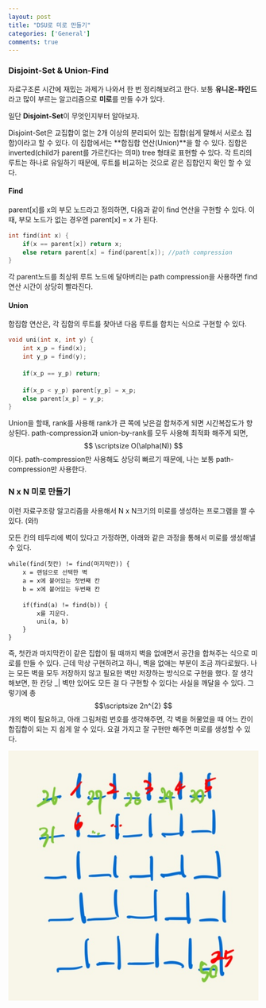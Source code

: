 ```yaml
---
layout: post
title: "DSU로 미로 만들기"
categories: ['General']
comments: true
---
```

<script type="text/javascript" 
src="https://cdn.mathjax.org/mathjax/latest/MathJax.js?config=TeX-AMS_HTML">
</script>

### **Disjoint-Set & Union-Find**
자료구조론 시간에 재밌는 과제가 나와서 한 번 정리해보려고 한다. 
보통 **유니온-파인드**라고 많이 부르는 알고리즘으로 **미로**를 만들 수가 있다. 

일단 **Disjoint-Set**이 무엇인지부터 알아보자.

Disjoint-Set은 교집합이 없는 2개 이상의 분리되어 있는 집합(쉽게 말해서 서로소 집합)이라고 할 수 있다. 이 집합에서는 **합집합 연산(Union)**을 할 수 있다. 집합은 inverted(child가 parent를 가르킨다는 의미) tree 형태로 표현할 수 있다. 각 트리의 루트는 하나로 유일하기 때문에, 루트를 비교하는 것으로 같은 집합인지 확인 할 수 있다.

#### **Find**
parent[x]를 x의 부모 노드라고 정의하면, 다음과 같이 find 연산을 구현할 수 있다.
이때, 부모 노드가 없는 경우엔 parent[x] = x 가 된다.

```cpp
int find(int x) {
    if(x == parent[x]) return x;
    else return parent[x] = find(parent[x]); //path compression
}
```

각 parent노드를 최상위 루트 노드에 달아버리는 path compression을 사용하면 find 연산 시간이 상당히 빨라진다.

#### **Union**
합집합 연산은, 각 집합의 루트를 찾아낸 다음 루트를 합치는 식으로 구현할 수 있다.
```cpp
void uni(int x, int y) {
    int x_p = find(x);
    int y_p = find(y);

    if(x_p == y_p) return;
    
    if(x_p < y_p) parent[y_p] = x_p;
    else parent[x_p] = y_p;
}
```

Union을 할때, rank를 사용해 rank가 큰 쪽에 낮은걸 합쳐주게 되면 시간복잡도가 향상된다. path-compression과 union-by-rank를 모두 사용해 최적화 해주게 되면, $$ \scriptsize O(\alpha(N)) $$이다. path-compression만 사용해도 상당히 빠르기 때문에, 나는 보통 path-compression만 사용한다.

### **N x N 미로 만들기**
이런 자료구조랑 알고리즘을 사용해서 N x N크기의 미로를 생성하는 프로그램을 짤 수 있다. (와!)

모든 칸의 테두리에 벽이 있다고 가정하면, 아래와 같은 과정을 통해서 미로를 생성해낼 수 있다.

```pseudo-code
while(find(첫칸) != find(마지막칸)) {
    x = 랜덤으로 선택한 벽
    a = x에 붙어있는 첫번째 칸
    b = x에 붙어있는 두번째 칸

    if(find(a) != find(b)) {
        x를 지운다.
        uni(a, b)
    }
}
```

즉, 첫칸과 마지막칸이 같은 집합이 될 때까지 벽을 없애면서 공간을 합쳐주는 식으로 미로를 만들 수 있다. 근데 막상 구현하려고 하니, 벽을 없애는 부분이 조금 까다로웠다. 나는 모든 벽을 모두 저장하지 않고 필요한 벽만 저장하는 방식으로 구현을 했다. 잘 생각해보면, 한 칸당 _\| 벽만 있어도 모든 걸 다 구현할 수 있다는 사실을 깨달을 수 있다. 그렇기에 총 $$\scriptsize 2n^{2} $$개의 벽이 필요하고, 아래 그림처럼 번호를 생각해주면, 각 벽을 허물었을 때 어느 칸이 합집합이 되는 지 쉽게 알 수 있다. 요걸 가지고 잘 구현만 해주면 미로를 생성할 수 있다. 

<p align = "center"> <img src="/assets/img/dsu/dsu-maze.jpg" alt="dsu-maze"/> </p>
